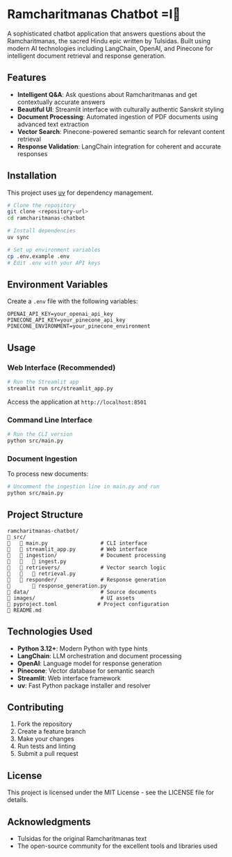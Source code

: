 # Ramcharitmanas Chatbot =I

A sophisticated chatbot application that answers questions about the Ramcharitmanas, the sacred Hindu epic written by Tulsidas. Built using modern AI technologies including LangChain, OpenAI, and Pinecone for intelligent document retrieval and response generation.

## Features

- **Intelligent Q&A**: Ask questions about Ramcharitmanas and get contextually accurate answers
- **Beautiful UI**: Streamlit interface with culturally authentic Sanskrit styling
- **Document Processing**: Automated ingestion of PDF documents using advanced text extraction
- **Vector Search**: Pinecone-powered semantic search for relevant content retrieval
- **Response Validation**: LangChain integration for coherent and accurate responses

## Installation

This project uses [uv](https://docs.astral.sh/uv/) for dependency management.

```bash
# Clone the repository
git clone <repository-url>
cd ramcharitmanas-chatbot

# Install dependencies
uv sync

# Set up environment variables
cp .env.example .env
# Edit .env with your API keys
```

## Environment Variables

Create a `.env` file with the following variables:

```
OPENAI_API_KEY=your_openai_api_key
PINECONE_API_KEY=your_pinecone_api_key
PINECONE_ENVIRONMENT=your_pinecone_environment
```

## Usage

### Web Interface (Recommended)

```bash
# Run the Streamlit app
streamlit run src/streamlit_app.py
```

Access the application at `http://localhost:8501`

### Command Line Interface

```bash
# Run the CLI version
python src/main.py
```

### Document Ingestion

To process new documents:

```bash
# Uncomment the ingestion line in main.py and run
python src/main.py
```

## Project Structure

```
ramcharitmanas-chatbot/
   src/
      main.py                 # CLI interface
      streamlit_app.py        # Web interface
      ingestion/              # Document processing
         ingest.py
      retrievers/             # Vector search logic
         retrieval.py
      responder/              # Response generation
          response_generation.py
   data/                       # Source documents
   images/                     # UI assets
   pyproject.toml             # Project configuration
   README.md
```

## Technologies Used

- **Python 3.12+**: Modern Python with type hints
- **LangChain**: LLM orchestration and document processing
- **OpenAI**: Language model for response generation
- **Pinecone**: Vector database for semantic search
- **Streamlit**: Web interface framework
- **uv**: Fast Python package installer and resolver

## Contributing

1. Fork the repository
2. Create a feature branch
3. Make your changes
4. Run tests and linting
5. Submit a pull request

## License

This project is licensed under the MIT License - see the LICENSE file for details.

## Acknowledgments

- Tulsidas for the original Ramcharitmanas text
- The open-source community for the excellent tools and libraries used